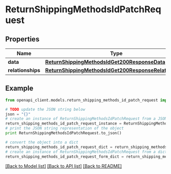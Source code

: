 # ReturnShippingMethodsIdPatchRequest


## Properties
Name | Type | Description | Notes
------------ | ------------- | ------------- | -------------
**data** | [**ReturnShippingMethodsIdGet200ResponseData**](ReturnShippingMethodsIdGet200ResponseData.md) |  | [optional] 
**relationships** | [**ReturnShippingMethodsIdGet200ResponseRelationships**](ReturnShippingMethodsIdGet200ResponseRelationships.md) |  | [optional] 

## Example

```python
from openapi_client.models.return_shipping_methods_id_patch_request import ReturnShippingMethodsIdPatchRequest

# TODO update the JSON string below
json = "{}"
# create an instance of ReturnShippingMethodsIdPatchRequest from a JSON string
return_shipping_methods_id_patch_request_instance = ReturnShippingMethodsIdPatchRequest.from_json(json)
# print the JSON string representation of the object
print ReturnShippingMethodsIdPatchRequest.to_json()

# convert the object into a dict
return_shipping_methods_id_patch_request_dict = return_shipping_methods_id_patch_request_instance.to_dict()
# create an instance of ReturnShippingMethodsIdPatchRequest from a dict
return_shipping_methods_id_patch_request_form_dict = return_shipping_methods_id_patch_request.from_dict(return_shipping_methods_id_patch_request_dict)
```
[[Back to Model list]](../README.md#documentation-for-models) [[Back to API list]](../README.md#documentation-for-api-endpoints) [[Back to README]](../README.md)



